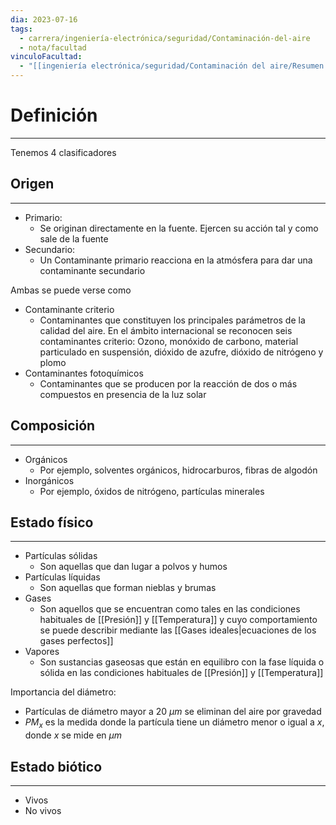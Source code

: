 ```yaml
---
dia: 2023-07-16
tags:
  - carrera/ingeniería-electrónica/seguridad/Contaminación-del-aire
  - nota/facultad
vinculoFacultad:
  - "[[ingeniería electrónica/seguridad/Contaminación del aire/Resumen.md]]"
---
```

# Definición
---
Tenemos 4 clasificadores

## Origen
---
* Primario:
	* Se originan directamente en la fuente. Ejercen su acción tal y como sale de la fuente
* Secundario:
	* Un Contaminante primario reacciona en la atmósfera para dar una contaminante secundario

Ambas se puede verse como
* Contaminante criterio
	* Contaminantes que constituyen los principales parámetros de la calidad del aire. En el ámbito internacional se reconocen seis contaminantes criterio: Ozono, monóxido de carbono, material particulado en suspensión, dióxido de azufre, dióxido de nitrógeno y plomo
* Contaminantes fotoquímicos
	* Contaminantes que se producen por la reacción de dos o más compuestos en presencia de la luz solar

## Composición
---
* Orgánicos
	* Por ejemplo, solventes orgánicos, hidrocarburos, fibras de algodón
* Inorgánicos
	* Por ejemplo, óxidos de nitrógeno, partículas minerales

## Estado físico
---
* Partículas sólidas
	* Son aquellas que dan lugar a polvos y humos
* Partículas líquidas
	* Son aquellas que forman nieblas y brumas
* Gases
	* Son aquellos que se encuentran como tales en las condiciones habituales de [[Presión]] y [[Temperatura]] y cuyo comportamiento se puede describir mediante las [[Gases ideales|ecuaciones de los gases perfectos]]
* Vapores
	* Son sustancias gaseosas que están en equilibro con la fase líquida o sólida en las condiciones habituales de [[Presión]] y [[Temperatura]]

Importancia del diámetro:
 * Partículas de diámetro mayor a $20~\mu m$ se eliminan del aire por gravedad
 * $PM_x$ es la medida donde la partícula tiene un diámetro menor o igual a $x$, donde $x$ se mide en $\mu m$

## Estado biótico
---
* Vivos
* No vivos